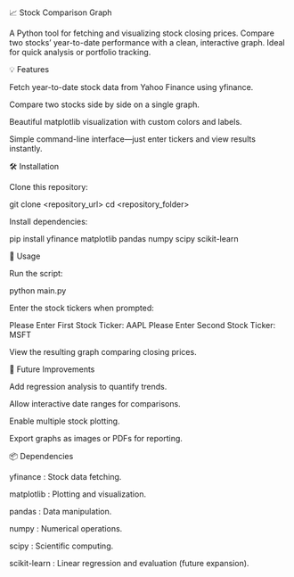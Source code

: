 📈 Stock Comparison Graph

A Python tool for fetching and visualizing stock closing prices. Compare two stocks’ year-to-date performance with a clean, interactive graph. Ideal for quick analysis or portfolio tracking.

💡 Features

Fetch year-to-date stock data from Yahoo Finance using yfinance.

Compare two stocks side by side on a single graph.

Beautiful matplotlib visualization with custom colors and labels.

Simple command-line interface—just enter tickers and view results instantly.


🛠 Installation

Clone this repository:

git clone <repository_url>
cd <repository_folder>


Install dependencies:

pip install yfinance matplotlib pandas numpy scipy scikit-learn

🚀 Usage

Run the script:

python main.py


Enter the stock tickers when prompted:

Please Enter First Stock Ticker: AAPL
Please Enter Second Stock Ticker: MSFT


View the resulting graph comparing closing prices.

🔮 Future Improvements

Add regression analysis to quantify trends.

Allow interactive date ranges for comparisons.

Enable multiple stock plotting.

Export graphs as images or PDFs for reporting.

📦 Dependencies

yfinance
: Stock data fetching.

matplotlib
: Plotting and visualization.

pandas
: Data manipulation.

numpy
: Numerical operations.

scipy
: Scientific computing.

scikit-learn
: Linear regression and evaluation (future expansion).
